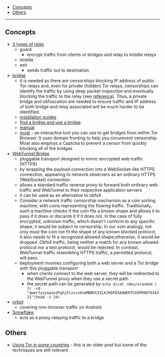 - [Concepts](#concepts)
- [Others](#others)
____

## Concepts

- [3 types of relay](https://community.torproject.org/relay/types-of-relays/)
  - guard
    - encrypt traffic from clients or bridges and relay to middle relays
  - middle
  - exit
    - sends traffic out to destination
- [bridge](https://community.torproject.org/relay/types-of-relays/#bridge)
  - it is needed as there are censorships blocking IP address of public Tor
    relays and, even for private (hidden) Tor relays, censorships can
    identify the traffic by using deep packet inspection and eventually blocking
    the traffic to the relay (see
    [reference](https://www.technologyreview.com/2012/04/04/186902/how-china-blocks-the-tor-anonymity-network/)).
    Thus, a private bridge and obfuscation are needed to ensure traffic and IP
    address of both bridge and relay associated will be much harder to be
    identified.
  - [installation guides](https://community.torproject.org/relay/setup/bridge/)
  - [find a bridge and use a bridge](https://bridges.torproject.org/)
  - [manual](https://tb-manual.torproject.org/bridges/)
  - [moat](https://support.torproject.org/glossary/moat/) - an interactive tool
    you can use to get bridges from within Tor Browser. It uses domain fronting
    to help you circumvent censorship. Moat also employs a Captcha to prevent
    a censor from quickly blocking all of the bridges
- [WebTunnel Bridge](https://community.torproject.org/relay/setup/webtunnel/)
  * pluggable transport designed to mimic encrypted web traffic (HTTPS)
  * by wrapping the payload connection into a WebSocket-like HTTPS connection,
    appearing to network observers as an ordinary HTTPS (WebSocket) connection
  * allows a standard traffic reverse proxy to forward both ordinary web traffic
    and WebTunnel to their respective application servers
  * it can be used as an alternative to obfs4
  * Consider a network traffic censorship mechanism as a coin sorting machine,
    with coins representing the flowing traffic. Traditionally, such a machine
    checks if the coin fits a known shape and allows it to pass if it does or
    discards it if it does not. In the case of fully encrypted, unknown traffic,
    which doesn't conform to any specific shape, it would be subject to
    censorship. In our coin analogy, not only must the coin not fit the shape of
    any known blocked protocol, it also needs to fit a recognized allowed
    shape;otherwise, it would be dropped. Obfs4 traffic, being neither a match
    for any known allowed protocol nor a text protocol, would be rejected. In
    contrast, WebTunnel traffic resembling HTTPS traffic, a permitted protocol,
    will pass.
  * deployment involves configuring both a web server and a Tor bridge with this
    pluggable transport
    + when clients connect to the web server, they will be redirected to the
      WebTunnel proxy when they use a secret path
    + the secret path can be generated by `echo $(cat /dev/urandom | tr -cd
      "qwertyuiopasdfghjklzxcvbnmMNBVCXZLKJHGFDSAQWERTUIOP0987654321"|head -c 24)`
- [orbot](https://play.google.com/store/apps/details?id=org.torproject.android)
  - covering non-browser traffic on Android
- [Snowflake](https://snowflake.torproject.org/)
  - acts as a proxy relaying traffic to a bridge

## Others

- [Using Tor in
  some countries](https://medium.com/@phoebecross/using-tor-in-china-1b84349925da) - this
  is an older post but some of the techniques are still relevant
